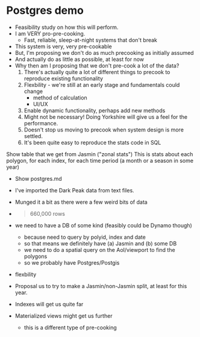 
Postgres demo
=============

- Feasibility study on how this will perform.
- I am VERY pro-pre-cooking.
  - Fast, reliable, sleep-at-night systems that don't break
- This system is very, very pre-cookable
- But, I'm proposing we don't do as much precooking as initially assumed
- And actually do as little as possible, at least for now
- Why then am I proposing that we don't pre-cook a lot of the data?
  1. There's actually quite a lot of different things to precook to reproduce existing functionality
  2. Flexbility - we're still at an early stage and fundamentals could change
      - method of calculation
      - UI/UX
  3. Enable dynamic functionality, perhaps add new methods
  4. Might not be necessary! Doing Yorkshire will give us a feel for the performance.
  5. Doesn't stop us moving to precook when system design is more settled.
  6. It's been quite easy to reproduce the stats code in SQL

Show table that we get from Jasmin ("zonal stats")
This is stats about each polygon, for each index, for each time period (a month or a season in some year)

- Show postgres.md
- I've imported the Dark Peak data from text files.
- Munged it a bit as there were a few weird bits of data
- > 660,000 rows

- we need to have a DB of some kind (feasibly could be Dynamo though)
  - because need to query by polyid, index and date
  - so that means we definitely have (a) Jasmin and (b) some DB
  - we need to do a spatial query on the AoI/viewport to find the polygons
  - so we probably have Postgres/Postgis
- flexbility

- Proposal us to try to make a Jasmin/non-Jasmin split, at least for this year.
- Indexes will get us quite far
- Materialized views might get us further
  - this is a different type of pre-cooking
